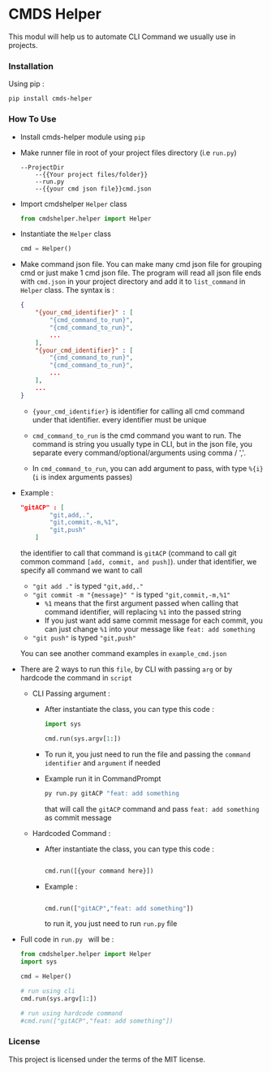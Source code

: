 # CMDS Helper

This modul will help us to automate CLI Command we usually use in projects.

### Installation

Using pip :

```pip
pip install cmds-helper
```

### How To Use

- Install cmds-helper module using `pip`
- Make runner file in root of your project files directory (i.e `run.py`)
  ```
  --ProjectDir
      --{{Your project files/folder}}
      --run.py
      --{{your cmd json file}}cmd.json
  ```
- Import cmdshelper `Helper` class
  ```py
  from cmdshelper.helper import Helper
  ```
- Instantiate the `Helper` class
  ```py
  cmd = Helper()
  ```
- Make command json file. You can make many cmd json file for grouping cmd or just make 1 cmd json file. The program will read all json file ends with `cmd.json` in your project directory and add it to `list_command` in `Helper` class. The syntax is :

  ```json
  {
      "{your_cmd_identifier}" : [
          "{cmd_command_to_run}",
          "{cmd_command_to_run}",
          ...
      ],
      "{your_cmd_identifier}" : [
          "{cmd_command_to_run}",
          "{cmd_command_to_run}",
          ...
      ],
      ...
  }
  ```

  - `{your_cmd_identifier}` is identifier for calling all cmd command under that identifier. every identifier must be unique

  - `cmd_command_to_run` is the cmd command you want to run. The command is string you usually type in CLI, but in the json file, you separate every command/optional/arguments using comma / ','.

  - In `cmd_command_to_run`, you can add argument to pass, with type `%{i}` (`i` is index arguments passes)

- Example :

  ```json
  "gitACP" : [
          "git,add,.",
          "git,commit,-m,%1",
          "git,push"
      ]
  ```

  the identifier to call that command is `gitACP` (command to call git common command `[add, commit, and push]`). under that identifier, we specify all command we want to call

  - `"git add ."` is typed `"git,add,."`
  - `"git commit -m "{message}" "` is typed `"git,commit,-m,%1"`
    - `%1` means that the first argument passed when calling that command identifier, will replacing `%1` into the passed string
    - If you just want add same commit message for each commit, you can just change `%1` into your message like `feat: add something`
  - `"git push"` is typed `"git,push"`

  You can see another command examples in `example_cmd.json`

- There are 2 ways to run this `file`, by CLI with passing `arg` or by hardcode the command in `script`

  - CLI Passing argument :

    - After instantiate the class, you can type this code :

      ```py
      import sys

      cmd.run(sys.argv[1:])
      ```

    - To run it, you just need to run the file and passing the `command identifier` and `argument` if needed
    - Example run it in CommandPrompt
      ```sh
      py run.py gitACP "feat: add something
      ```
      that will call the `gitACP` command and pass `feat: add something` as commit message

  - Hardcoded Command :

    - After instantiate the class, you can type this code :

      ```py

      cmd.run([{your command here}])
      ```

    - Example :

      ```py

      cmd.run(["gitACP","feat: add something"])
      ```

      to run it, you just need to run `run.py` file

- Full code in `run.py ` will be :

  ```py
  from cmdshelper.helper import Helper
  import sys

  cmd = Helper()

  # run using cli
  cmd.run(sys.argv[1:])

  # run using hardcode command
  #cmd.run(["gitACP","feat: add something"])

  ```

### License

This project is licensed under the terms of the MIT license.
